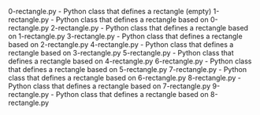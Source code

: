 0-rectangle.py - Python class that defines a rectangle (empty)
1-rectangle.py - Python class that defines a rectangle based on 0-rectangle.py
2-rectangle.py - Python class that defines a rectangle based on 1-rectangle.py
3-rectangle.py - Python class that defines a rectangle based on 2-rectangle.py
4-rectangle.py - Python class that defines a rectangle based on 3-rectangle.py
5-rectangle.py - Python class that defines a rectangle based on 4-rectangle.py
6-rectangle.py - Python class that defines a rectangle based on 5-rectangle.py
7-rectangle.py - Python class that defines a rectangle based on 6-rectangle.py
8-rectangle.py - Python class that defines a rectangle based on 7-rectangle.py
9-rectangle.py - Python class that defines a rectangle based on 8-rectangle.py

